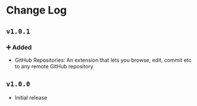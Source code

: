 # Change Log

## `v1.0.1`

### ➕ Added

- GitHub Repositories: An extension that lets you browse, edit, commit etc to any remote GitHub repository

## `v1.0.0`

- Initial release
